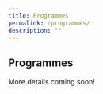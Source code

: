 ```yaml
---
title: Programmes
permalink: /programmes/
description: ""
---
```

## Programmes

More details coming soon!